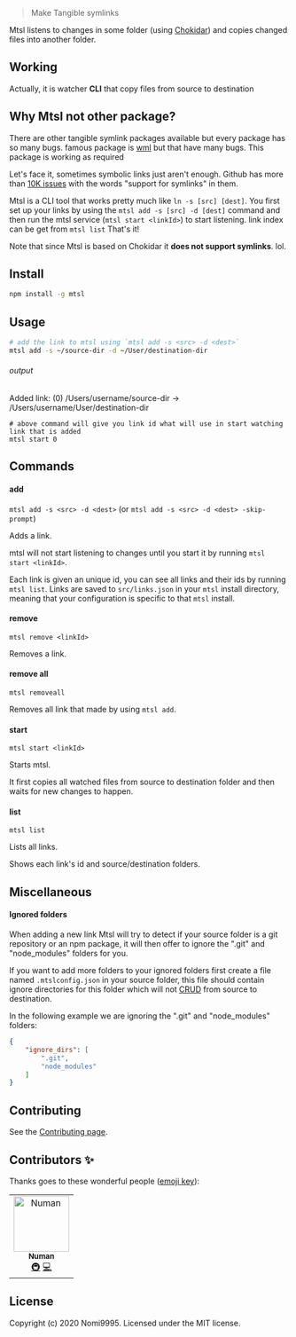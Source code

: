 > Make Tangible symlinks

Mtsl listens to changes in some folder (using [Chokidar](https://www.npmjs.com/package/chokidar)) and copies changed files into another folder.

## Working
Actually, it is watcher **CLI** that copy files from source to destination

## Why Mtsl not other package?
There are other tangible symlink packages available but every package has so many bugs. famous package is [wml](https://github.com/wix/wml) but that have many bugs. This package is working as required

Let's face it, sometimes symbolic links just aren't enough. Github has more than [10K issues](https://github.com/search?utf8=✓&q=support+for+symlinks&type=Issues) with the words "support for symlinks" in them. 


Mtsl is a CLI tool that works pretty much like `ln -s [src] [dest]`. You first set up your links by using the `mtsl add -s [src] -d [dest]` command and then run the mtsl service (`mtsl start <linkId>`) to start listening. link index can be get from `mtsl list` That's it!

Note that since Mtsl is based on Chokidar it **does not support symlinks**. lol.

## Install

```sh
npm install -g mtsl
```

## Usage

```sh
# add the link to mtsl using `mtsl add -s <src> -d <dest>`
mtsl add -s ~/source-dir -d ~/User/destination-dir
```
###### output
Added link: (0) /Users/username/source-dir -> /Users/username/User/destination-dir
```
# above command will give you link id what will use in start watching link that is added
mtsl start 0
```

## Commands

#### add

`mtsl add -s <src> -d <dest>` 
(or `mtsl add -s <src> -d <dest> -skip-prompt`)

Adds a link.

mtsl will not start listening to changes until you start it by running `mtsl start <linkId>`.

Each link is given an unique id, you can see all links and their ids by running `mtsl list`.
Links are saved to `src/links.json` in your `mtsl` install directory, meaning that 
your configuration is specific to that `mtsl` install.

#### remove

`mtsl remove <linkId>`

Removes a link.

#### remove all

`mtsl removeall`

Removes all link that made by using `mtsl add`.

#### start

`mtsl start <linkId>`

Starts mtsl.

It first copies all watched files from source to destination folder and then waits for new changes to happen.

#### list

`mtsl list`

Lists all links.

Shows each link's id and source/destination folders.

## Miscellaneous

#### Ignored folders

When adding a new link Mtsl will try to detect if your source folder is a git repository or an npm package, it will then offer to ignore the ".git" and "node_modules" folders for you.

If you want to add more folders to your ignored folders first create a file named `.mtslconfig.json` in your source folder, this file should contain ignore directories for this folder which will not [CRUD](https://en.wikipedia.org/wiki/Create,_read,_update_and_delete) from source to destination.

In the following example we are ignoring the ".git" and "node_modules" folders:

```json
{
    "ignore_dirs": [
        ".git",
        "node_modules"
    ]
}
```

## Contributing

See the [Contributing page](CONTRIBUTING.md).

## Contributors ✨

Thanks goes to these wonderful people ([emoji key](https://allcontributors.org/docs/en/emoji-key)):

<!-- ALL-CONTRIBUTORS-LIST:START - Do not remove or modify this section -->
<!-- prettier-ignore -->
<table>
  <tr>
    <td align="center"><a href="https://github.com/nomi9995"><img src="https://avatars3.githubusercontent.com/u/36044436?s=460&u=c7471cd9ccec793c7a0fccc7db475a577ff7969d&v=4" width="100px;" alt="Numan"/><br /><sub><b>Numan</b></sub></a><br /><a href="#infra-Numan" title="Infrastructure (Hosting, Build-Tools, etc)">🚇</a> <a href="https://github.com/nomi9995/mtsl/commits?author=nomi9995" title="Code">💻</a></td>
  </tr>
</table>

<!-- ALL-CONTRIBUTORS-LIST:END -->

## License

Copyright (c) 2020 Nomi9995. Licensed under the MIT license.

